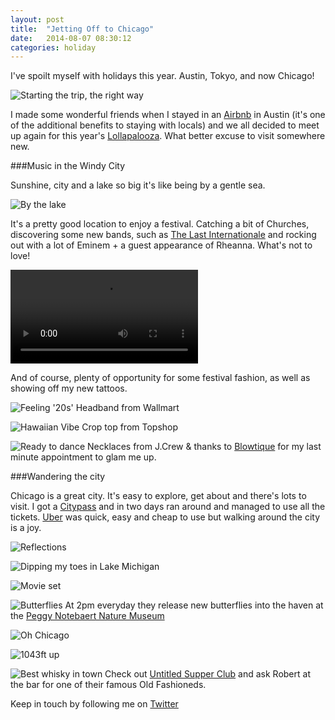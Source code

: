 ```yaml
---
layout: post
title:  "Jetting Off to Chicago"
date:   2014-08-07 08:30:12
categories: holiday
---
```


I've spoilt myself with holidays this year. Austin, Tokyo, and now Chicago! 

![Starting the trip, the right way](https://raw.githubusercontent.com/raphaelleheaf/nevercinderella/gh-pages/_assets/champagne.jpg)

I made some wonderful friends when I stayed in an [Airbnb](https://www.airbnb.co.uk/) in Austin (it's one of the additional benefits to staying with locals) and we all decided to meet up again for this year's [Lollapalooza](http://www.lollapalooza.com/). What better excuse to visit somewhere new.

###Music in the Windy City

Sunshine, city and a lake so big it's like being by a gentle sea. 

![By the lake](https://raw.githubusercontent.com/raphaelleheaf/nevercinderella/gh-pages/_assets/by_the_lake.jpg)

It's a pretty good location to enjoy a festival. Catching a bit of Churches, discovering some new bands, such as [The Last Internationale](http://www.thelastinternationale.com/) and rocking out with a lot of Eminem + a guest appearance of Rheanna. What's not to love!

![Yes, it's Rheanna](https://raw.githubusercontent.com/raphaelleheaf/nevercinderella/gh-pages/_assets/rheanna.mov) 

And of course, plenty of opportunity for some festival fashion, as well as showing off my new tattoos.

![Feeling '20s'](https://raw.githubusercontent.com/raphaelleheaf/nevercinderella/gh-pages/_assets/1920s.jpg)
Headband from Wallmart

![Hawaiian Vibe](https://raw.githubusercontent.com/raphaelleheaf/nevercinderella/gh-pages/_assets/hawaiian.jpg)
Crop top from Topshop

![Ready to dance](https://raw.githubusercontent.com/raphaelleheaf/nevercinderella/gh-pages/_assets/diamonds.jpg) 
Necklaces from J.Crew & thanks to [Blowtique](http://www.blowtique.com/) for my last minute appointment to glam me up.

###Wandering the city

Chicago is a great city. It's easy to explore, get about and there's lots to visit. I got a [Citypass](http://www.citypass.com/chicago?mv_source=rkg&creative=53482547789&adpos=1t1&device=c&network=g&matchtype=e&gclid=CMXNwZrkq8ACFRHHtAod6hAAYg) and in two days ran around and managed to use all the tickets. [Uber](https://www.uber.com/invite/qtjwq) was quick, easy and cheap to use but walking around the city is a joy. 

![Reflections](https://raw.githubusercontent.com/raphaelleheaf/nevercinderella/gh-pages/_assets/reflections.jpg)

![Dipping my toes in Lake Michigan](https://raw.githubusercontent.com/raphaelleheaf/nevercinderella/gh-pages/_assets/toes.jpg)

![Movie set](https://raw.githubusercontent.com/raphaelleheaf/nevercinderella/gh-pages/_assets/movies.jpg)

![Butterflies](https://raw.githubusercontent.com/raphaelleheaf/nevercinderella/gh-pages/_assets/buterflies.jpg)
At 2pm everyday they release new butterflies into the haven at the [Peggy Notebaert Nature Museum](http://www.naturemuseum.org/the-museum)

![Oh Chicago](https://raw.githubusercontent.com/raphaelleheaf/nevercinderella/gh-pages/_assets/chicago.jpg)

![1043ft up](https://raw.githubusercontent.com/raphaelleheaf/nevercinderella/gh-pages/_assets/400mup.jpg)

![Best whisky in town](https://raw.githubusercontent.com/raphaelleheaf/nevercinderella/gh-pages/_assets/untitled.jpg)
Check out [Untitled Supper Club](http://untitledchicago.com/) and ask Robert at the bar for one of their famous Old Fashioneds.


Keep in touch by following me on [Twitter](https://twitter.com/cinderellanever) 


